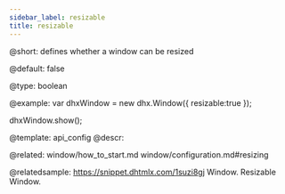 ```yaml
---
sidebar_label: resizable
title: resizable
---          
```


@short: 
defines whether a window can be resized


@default:
false


@type: boolean

@example: 
var dhxWindow = new dhx.Window({
    resizable:true
});

dhxWindow.show();


@template:	api_config
@descr: 

@related: window/how_to_start.md
window/configuration.md#resizing

@relatedsample: https://snippet.dhtmlx.com/1suzi8gj	Window. Resizable Window.